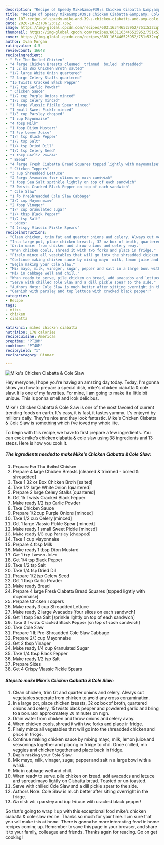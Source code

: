 ```yaml
---
description: "Recipe of Speedy Mike&amp;#39;s Chicken Ciabatta &amp;amp; Cole Slaw"
title: "Recipe of Speedy Mike&amp;#39;s Chicken Ciabatta &amp;amp; Cole Slaw"
slug: 107-recipe-of-speedy-mike-and-39-s-chicken-ciabatta-and-amp-cole-slaw
date: 2020-10-23T06:23:12.736Z
image: https://img-global.cpcdn.com/recipes/6031163446525952/751x532cq70/mikes-chicken-ciabatta-cole-slaw-recipe-main-photo.jpg
thumbnail: https://img-global.cpcdn.com/recipes/6031163446525952/751x532cq70/mikes-chicken-ciabatta-cole-slaw-recipe-main-photo.jpg
cover: https://img-global.cpcdn.com/recipes/6031163446525952/751x532cq70/mikes-chicken-ciabatta-cole-slaw-recipe-main-photo.jpg
author: Ivan Morgan
ratingvalue: 4.5
reviewcount: 16648
recipeingredient:
- " For The Boiled Chicken"
- "4 large Chicken Breasts cleaned  trimmed  boiled  shreadded"
- "1 32 oz Box Chicken Broth salted"
- "1/2 large White Onion quartered"
- "2 large Celery Stalks quartered"
- "15 Twists Cracked Black Pepper"
- "1/2 tsp Garlic Powder"
- " Chicken Sauce"
- "1/2 cup Purple Onions minced"
- "1/2 cup Celery minced"
- "1 large Vlassic Pickle Spear minced"
- "1 small Sweet Pickle minced"
- "1/3 cup Parsley chopped"
- "1 cup Mayonnaise"
- "4 tbsp Milk"
- "1 tbsp Dijon Mustard"
- "1 tsp Lemon Juice"
- "1/4 tsp Black Pepper"
- "1/2 tsp Salt"
- "1/4 tsp Dried Dill"
- "1/2 tsp Celery Seed"
- "1 tbsp Garlic Powder"
- " Bread"
- "4 large Fresh Ciabatta Bread Squares topped lightly with mayonnaise"
- " Chicken Toppers"
- "3 cup Shreadded Lettuce"
- "2 large Avacados four slices on each sandwich"
- "1 tbsp Sea Salt sprinkle lightly on top of each sandwich"
- "3 Twists Cracked Black Pepper on top of each sandwich"
- " Cole Slaw"
- "1 lb PreShreadded Cole Slaw Cabbage"
- "2/3 cup Mayonnaise"
- "2 tbsp Vinager"
- "1/4 cup Granulated Sugar"
- "1/4 tbsp Black Pepper"
- "1/2 tsp Salt"
- " Sides"
- "4 Crispy Vlassic Pickle Spears"
recipeinstructions:
- "Clean chicken, trim fat and quarter onions and celery. Always cut vegetables seperate from chicken to avoid any cross contamination."
- "In a large pot, place chicken breasts, 32 oz box of broth, quartered onions and celery, 15 twists black pepper and powdered garlic and bring to a boil. Boil approximately 20 minutes on high."
- "Drain water from chicken and throw onions and celery away."
- "When chicken cools, shread it with two forks and place in fridge."
- "Finely mince all vegetables that will go into the shreadded chicken and place in fridge."
- "Continue making chicken sauce by mixing mayo, milk, lemon juice and seasonings together and placing in fridge to chill. Once chilled, mix veggies and chicken together and place back in fridge."
- "Begin making your Cole Slaw."
- "Mix mayo, milk, vinager, sugar, pepper and salt in a large bowl with a whisk."
- "Mix in cabbage well and chill."
- "When ready to serve, pile chicken on bread, add avacados and lettuce and spread mayo lightly on Ciabatta bread. Toasted or un-toasted."
- "Serve with chilled Cole Slaw and a dill pickle spear to the side."
- "Authors Note: Cole Slaw is much better after sitting overnight in the fridge."
- "Garnish with parsley and top lettuce with cracked black pepper!"
categories:
- Recipe
tags:
- mikes
- chicken
- ciabatta

katakunci: mikes chicken ciabatta 
nutrition: 178 calories
recipecuisine: American
preptime: "PT28M"
cooktime: "PT40M"
recipeyield: "1"
recipecategory: Dinner

---
```



![Mike&#39;s Chicken Ciabatta &amp; Cole Slaw](https://img-global.cpcdn.com/recipes/6031163446525952/751x532cq70/mikes-chicken-ciabatta-cole-slaw-recipe-main-photo.jpg)

Hey everyone, I hope you're having an amazing day today. Today, I'm gonna show you how to prepare a special dish, mike&#39;s chicken ciabatta &amp; cole slaw. It is one of my favorites. For mine, I am going to make it a little bit unique. This is gonna smell and look delicious.

Mike&#39;s Chicken Ciabatta &amp; Cole Slaw is one of the most favored of current trending foods on earth. It's easy, it is fast, it tastes yummy. It's enjoyed by millions daily. They're nice and they look fantastic. Mike&#39;s Chicken Ciabatta &amp; Cole Slaw is something which I've loved my whole life.




To begin with this recipe, we have to first prepare a few ingredients. You can cook mike&#39;s chicken ciabatta &amp; cole slaw using 38 ingredients and 13 steps. Here is how you cook it.

<!--inarticleads1-->

##### The ingredients needed to make Mike&#39;s Chicken Ciabatta &amp; Cole Slaw:

1. Prepare  For The Boiled Chicken
1. Prepare 4 large Chicken Breasts [cleaned &amp; trimmed - boiled &amp; shreadded]
1. Take 1 32 oz Box Chicken Broth [salted]
1. Take 1/2 large White Onion [quartered]
1. Prepare 2 large Celery Stalks [quartered]
1. Get 15 Twists Cracked Black Pepper
1. Make ready 1/2 tsp Garlic Powder
1. Take  Chicken Sauce
1. Prepare 1/2 cup Purple Onions [minced]
1. Take 1/2 cup Celery [minced]
1. Get 1 large Vlassic Pickle Spear [minced]
1. Make ready 1 small Sweet Pickle [minced]
1. Make ready 1/3 cup Parsley [chopped]
1. Take 1 cup Mayonnaise
1. Prepare 4 tbsp Milk
1. Make ready 1 tbsp Dijon Mustard
1. Get 1 tsp Lemon Juice
1. Get 1/4 tsp Black Pepper
1. Take 1/2 tsp Salt
1. Take 1/4 tsp Dried Dill
1. Prepare 1/2 tsp Celery Seed
1. Get 1 tbsp Garlic Powder
1. Make ready  Bread
1. Prepare 4 large Fresh Ciabatta Bread Squares [topped lightly with mayonnaise]
1. Prepare  Chicken Toppers
1. Make ready 3 cup Shreadded Lettuce
1. Make ready 2 large Avacados [four slices on each sandwich]
1. Get 1 tbsp Sea Salt [sprinkle lightly on top of each sandwich]
1. Take 3 Twists Cracked Black Pepper [on top of each sandwich]
1. Take  Cole Slaw
1. Prepare 1 lb Pre-Shreadded Cole Slaw Cabbage
1. Prepare 2/3 cup Mayonnaise
1. Get 2 tbsp Vinager
1. Make ready 1/4 cup Granulated Sugar
1. Take 1/4 tbsp Black Pepper
1. Make ready 1/2 tsp Salt
1. Prepare  Sides
1. Get 4 Crispy Vlassic Pickle Spears




<!--inarticleads2-->

##### Steps to make Mike&#39;s Chicken Ciabatta &amp; Cole Slaw:

1. Clean chicken, trim fat and quarter onions and celery. Always cut vegetables seperate from chicken to avoid any cross contamination.
1. In a large pot, place chicken breasts, 32 oz box of broth, quartered onions and celery, 15 twists black pepper and powdered garlic and bring to a boil. Boil approximately 20 minutes on high.
1. Drain water from chicken and throw onions and celery away.
1. When chicken cools, shread it with two forks and place in fridge.
1. Finely mince all vegetables that will go into the shreadded chicken and place in fridge.
1. Continue making chicken sauce by mixing mayo, milk, lemon juice and seasonings together and placing in fridge to chill. Once chilled, mix veggies and chicken together and place back in fridge.
1. Begin making your Cole Slaw.
1. Mix mayo, milk, vinager, sugar, pepper and salt in a large bowl with a whisk.
1. Mix in cabbage well and chill.
1. When ready to serve, pile chicken on bread, add avacados and lettuce and spread mayo lightly on Ciabatta bread. Toasted or un-toasted.
1. Serve with chilled Cole Slaw and a dill pickle spear to the side.
1. Authors Note: Cole Slaw is much better after sitting overnight in the fridge.
1. Garnish with parsley and top lettuce with cracked black pepper!




So that's going to wrap it up with this exceptional food mike&#39;s chicken ciabatta &amp; cole slaw recipe. Thanks so much for your time. I am sure that you will make this at home. There is gonna be more interesting food in home recipes coming up. Remember to save this page in your browser, and share it to your family, colleague and friends. Thanks again for reading. Go on get cooking!

